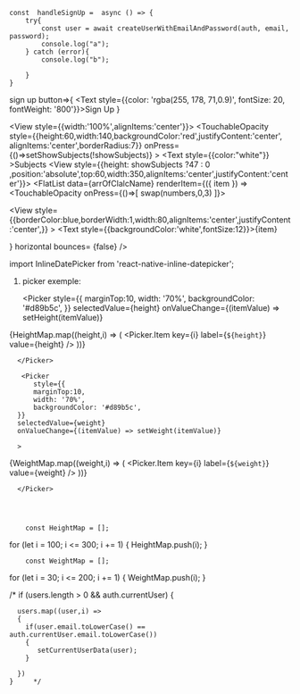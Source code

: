 <NavigationContainer>
  <Stack.Navigator>
    <Stack.Screen name='Login' component={Login}/>
    <Stack.Screen name="Nav" component={Nav} options={{headerShown: false}}/>
    <Stack.Screen name='Home' component={Home}/>
    <Stack.Screen name='Article' component={ArticleCard}/>
    <Stack.Screen name='Recipe' component={RecipeCard}/>
  </Stack.Navigator>
</NavigationContainer>




    const  handleSignUp =  async () => {
        try{
            const user = await createUserWithEmailAndPassword(auth, email, password);
            console.log("a");
        } catch (error){
            console.log("b");
           
        }
    }


 sign up button=>{
        <TouchableOpacity
    onPress={handleSignUp}
    style={styles.loginButton}
    >
        <Text style={{color: 'rgba(255, 178, 71,0.9)', fontSize: 20, fontWeight: '800'}}>Sign Up</Text>
    </TouchableOpacity>
 }

  <View style={{width:'100%',alignItems:'center'}}>
 <TouchableOpacity style={{height:60,width:140,backgroundColor:'red',justifyContent:'center',
 alignItems:'center',borderRadius:7}}
 onPress={()=>setShowSubjects(!showSubjects)} >
<Text style={{color:"white"}} >Subjects</Text>
 </TouchableOpacity>
 <View style={{height: showSubjects ?47 : 0 ,position:'absolute',top:60,width:350,alignItems:'center',justifyContent:'center'}}>
 <FlatList
      data={arrOfClalcName}
      renderItem={({ item }) => 
      <TouchableOpacity onPress={()=>[ swap(numbers,0,3) ]}>

<View style={{borderColor:blue,borderWidth:1,width:80,alignItems:'center',justifyContent:'center',}} >
      <Text style={{backgroundColor:'white',fontSize:12}}>{item}</Text>
      
</View>
      </TouchableOpacity>
    }
      horizontal 
      bounces= {false}
    />
 </View>

  </View>

















 import InlineDatePicker from 'react-native-inline-datepicker';




 1. picker exemple: 

 

       <Picker
          style={{
          marginTop:10,
          width: '70%',
          backgroundColor: '#d89b5c',
      }}
      selectedValue={height}
      onValueChange={(itemValue) => setHeight(itemValue)}
      
      >
{HeightMap.map((height,i) => (
                <Picker.Item key={i} label={`${height}`} value={height} />
            ))}

      </Picker>

       <Picker
          style={{
          marginTop:10,
          width: '70%',
          backgroundColor: '#d89b5c',
      }}
      selectedValue={weight}
      onValueChange={(itemValue) => setWeight(itemValue)}
      
      >
{WeightMap.map((weight,i) => (
                <Picker.Item key={i} label={`${weight}`} value={weight} />
            ))}

      </Picker>




        const HeightMap = [];
  for (let i = 100; i <= 300; i += 1) {
    HeightMap.push(i);
  }


        const WeightMap = [];
  for (let i = 30; i <= 200; i += 1) {
    WeightMap.push(i);
  }


  
   /*  if (users.length > 0 && auth.currentUser) {
      
      users.map((user,i) =>
      {
        if(user.email.toLowerCase() == auth.currentUser.email.toLowerCase())
        {
           setCurrentUserData(user); 
        }

      })
    }     */
  

